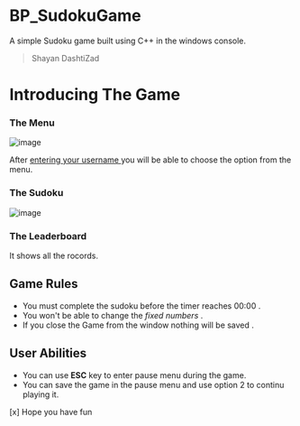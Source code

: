 # BP_SudokuGame
A simple Sudoku game built using C++ in the windows console.
>Shayan DashtiZad
# Introducing The Game
### The Menu
![image](https://github.com/user-attachments/assets/c4d999d5-7f7c-43b4-8405-7810c5d60c56)

After <ins> entering your username </ins> you will be able to choose the option from the menu.
### The Sudoku
![image](https://github.com/user-attachments/assets/92b1bfab-93ef-4495-9146-67e4f8821a04)

### The Leaderboard
It shows all the rocords.

## Game Rules

+ You must complete the sudoku before the timer reaches 00:00 .
+ You won't be able to change the *fixed numbers* .
+ If you close the Game from the window nothing will be saved .

## User Abilities

+ You can use **ESC** key to enter pause menu during the game.
+ You can save the game in the pause menu and use option 2 to continu playing it.

[x] Hope you have fun


